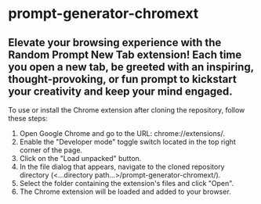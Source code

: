 # prompt-generator-chromext
## Elevate your browsing experience with the Random Prompt New Tab extension! Each time you open a new tab, be greeted with an inspiring, thought-provoking, or fun prompt to kickstart your creativity and keep your mind engaged.

To use or install the Chrome extension after cloning the repository, follow these steps:

1. Open Google Chrome and go to the URL: chrome://extensions/.
2. Enable the "Developer mode" toggle switch located in the top right corner of the page.
3. Click on the "Load unpacked" button.
4. In the file dialog that appears, navigate to the cloned repository directory (<...directory path...>/prompt-generator-chromext/).
5. Select the folder containing the extension's files and click "Open".
6. The Chrome extension will be loaded and added to your browser.


